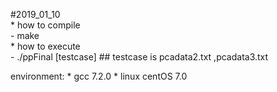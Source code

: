 #2019_01_10  
    * how to compile  
        - make  
    * how to execute  
        - ./ppFinal [testcase]     ## testcase is pcadata2.txt ,pcadata3.txt

environment:
    * gcc 7.2.0
    * linux centOS 7.0
